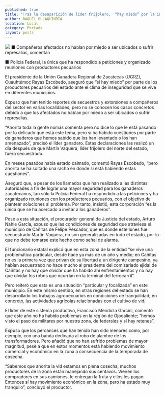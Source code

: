 ```yaml
---
published: true
title: "Tras la desaparición de líder frijolero,  “hay miedo” por la inseguridad: UGRZ"
author: RAQUEL OLLAQUINDIA
location: Local
category: Portada
layout: posts
---
```


![](http://i.imgur.com/9t2hfqbm.jpg)
■ Compañeros afectados no hablan por miedo a ser ubicados o sufrir represalias, comentan

■ Policía Federal, la única que ha respondido a peticiones y organizado reuniones con productores pecuarios

El presidente de la Unión Ganadera Regional de Zacatecas (UGRZ), Cuauhtémoc Rayas Escobedo, aseguró que “sí hay miedo” por parte de los productores pecuarios del estado ante el clima de inseguridad que se vive en diferentes municipios.

Expuso que han tenido reportes de secuestros y extorsiones a compañeros del sector en varias localidades, pero no se conocen los casos concretos debido a que los afectados no hablan por miedo a ser ubicados o sufrir represalias.

“Ahorita toda la gente nomás comenta pero no dice lo que le está  pasando por lo delicado que está este tema, pero sí ha habido cuestiones por parte de ganaderos que hemos sabido que los han levantado o los han amenazado”, precisó el líder ganadero.
Estas declaraciones las realizó un día después de que Martín Vaquera, líder frijolero del norte del estado, fuera secuestrado.

En meses pasados había estado calmado, comentó Rayas Escobedo, “pero ahorita se ha soltado una racha en donde sí está habiendo estas cuestiones”.

Aseguró que, a pesar de los llamados que han realizado a las distintas autoridades a fin de lograr una mayor seguridad para los ganaderos zacatecanos, tan sólo la Policía Federal ha respondido a las peticiones y ha organizado reuniones con los productores pecuarios, con el objetivo de plantear soluciones al problema. Por tanto, insistió, esta corporación “es la única que se ha acercado a invitar a los ganaderos”.

Pese a esta situación, el procurador general de Justicia del estado, Arturo Nahle García, expuso que las condiciones de seguridad que atraviesa el municipio de Cañitas de Felipe Pescador, que es donde este lunes fue secuestrado Martín Vaquera, no son generalizadas en todo el estado, por lo que no debe tomarse este hecho como señal de alarma.

El funcionario estatal explicó que en esta zona de la entidad “se vive una problemática particular, desde hace ya más de un año y medio; en Cañitas no es la primera vez que privan de su libertad a un dirigente campesino, ya habían secuestrado no hace mucho al presidente del comisariado ejidal de Cañitas y no hay que olvidar que ha habido ahí enfrentamientos y no hay que olvidar los robos que ocurrían en la terminal del ferrocarril”.

Pero reiteró que esta es una situación “particular y focalizada” en este municipio.
En este mismo sentido, en otras regiones del estado se han desarrollado los trabajos agropecuarios en condiciones de tranquilidad; en concreto, las actividades agrícolas relacionadas con el cultivo de vid.

El líder de este sistema productivo, Francisco Mendoza Garcini, comentó que este año no ha habido problemas en la región de Ojocaliente; “hemos visto el paso de militares por nuestra zona, de federales y sí hay retenes”.

Expuso que los percances que han tenido han sido menores como, por ejemplo, con una banda dedicada al robo de alambre de los transformadores. Pero añadió que no han sufrido problemas de mayor magnitud, pese a que en estos momentos está habiendo movimiento comercial y económico en la zona a consecuencia de la temporada de cosecha.

“Sabemos que ahorita la vid estamos en plena cosecha, muchos productores de la zona están manejando sus centavos. Vienen los compradores en sus camiones, le entregan la fruta y ellos les pagan. Entonces sí hay movimiento económico en la zona, pero ha estado muy tranquilo”, concluyó el productor.
